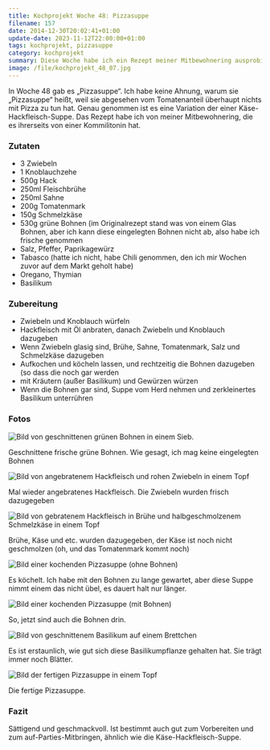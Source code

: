 ```yaml
---
title: Kochprojekt Woche 48: Pizzasuppe
filename: 157
date: 2014-12-30T20:02:41+01:00
update-date: 2023-11-12T22:00:00+01:00
tags: kochprojekt, pizzasuppe
category: kochprojekt
summary: Diese Woche habe ich ein Rezept meiner Mitbewohnering ausprobiert: Pizzasuppe. Fragt mich nicht, warum es Pizzasuppe heißt, ich habe keine Ahnung.
image: /file/kochprojekt_48_07.jpg
---
```


In Woche 48 gab es „Pizzasuppe“. Ich habe keine Ahnung, warum sie „Pizzasuppe“ heißt, weil sie abgesehen vom Tomatenanteil überhaupt nichts mit Pizza zu tun hat. Genau genommen ist es eine Variation der einer Käse-Hackfleisch-Suppe. Das Rezept habe ich von meiner Mitbewohnering, die es ihrerseits von einer Kommilitonin hat.

### Zutaten

- 3 Zwiebeln
- 1 Knoblauchzehe
- 500g Hack
- 250ml Fleischbrühe
- 250ml Sahne
- 200g Tomatenmark
- 150g Schmelzkäse
- 530g grüne Bohnen (im Originalrezept stand was von einem Glas Bohnen, aber ich kann diese eingelegten Bohnen nicht ab, also habe ich frische genommen
- Salz, Pfeffer, Paprikagewürz
- Tabasco (hatte ich nicht, habe Chili genommen, den ich mir Wochen zuvor auf dem Markt geholt habe)
- Oregano, Thymian
- Basilikum

### Zubereitung

- Zwiebeln und Knoblauch würfeln
- Hackfleisch mit Öl anbraten, danach Zwiebeln und Knoblauch dazugeben
- Wenn Zwiebeln glasig sind, Brühe, Sahne, Tomatenmark, Salz und Schmelzkäse dazugeben
- Aufkochen und köcheln lassen, und rechtzeitig die Bohnen dazugeben (so dass die noch gar werden
- mit Kräutern (außer Basilikum) und Gewürzen würzen
- Wenn die Bohnen gar sind, Suppe vom Herd nehmen und zerkleinertes Basilikum unterrühren

### Fotos

![Bild von geschnittenen grünen Bohnen in einem Sieb.](/file/kochprojekt_48_01.jpg)

Geschnittene frische grüne Bohnen. Wie gesagt, ich mag keine eingelegten Bohnen

![Bild von angebratenem Hackfleisch und rohen Zwiebeln in einem Topf](/file/kochprojekt_48_02.jpg)

Mal wieder angebratenes Hackfleisch. Die Zwiebeln wurden frisch dazugegeben

![Bild von gebratenem Hackfleisch in Brühe und halbgeschmolzenem Schmelzkäse in einem Topf](/file/kochprojekt_48_03.jpg)

Brühe, Käse und etc. wurden dazugegeben, der Käse ist noch nicht geschmolzen (oh, und das Tomatenmark kommt noch)

![Bild einer kochenden Pizzasuppe (ohne Bohnen)](/file/kochprojekt_48_04.jpg)

Es köchelt. Ich habe mit den Bohnen zu lange gewartet, aber diese Suppe nimmt einem das nicht übel, es dauert halt nur länger.

![Bild einer kochenden Pizzasuppe (mit Bohnen)](/file/kochprojekt_48_05.jpg)

So, jetzt sind auch die Bohnen drin.

![Bild von geschnittenem Basilikum auf einem Brettchen](/file/kochprojekt_48_06.jpg)

Es ist erstaunlich, wie gut sich diese Basilikumpflanze gehalten hat. Sie trägt immer noch Blätter.

![Bild der fertigen Pizzasuppe in einem Topf](/file/kochprojekt_48_07.jpg)

Die fertige Pizzasuppe.

### Fazit

Sättigend und geschmackvoll. Ist bestimmt auch gut zum Vorbereiten und zum auf-Parties-Mitbringen, ähnlich wie die Käse-Hackfleisch-Suppe.
